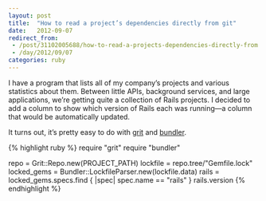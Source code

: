 ```yaml
---
layout: post
title:  "How to read a project’s dependencies directly from git"
date:   2012-09-07
redirect_from:
 - /post/31102005688/how-to-read-a-projects-dependencies-directly-from
 - /day/2012/09/07
categories: ruby
---
```


I have a program that lists all of my company’s projects and various statistics about them. Between little APIs, background services, and large applications, we’re getting quite a collection of Rails projects. I decided to add a column to show which version of Rails each was running—a column that would be automatically updated.

It turns out, it’s pretty easy to do with [grit](https://github.com/mojombo/grit) and [bundler](https://github.com/bundler/bundler).

{% highlight ruby %}
require "grit"
require "bundler"

repo = Grit::Repo.new(PROJECT_PATH)
lockfile = repo.tree/"Gemfile.lock"
locked_gems = Bundler::LockfileParser.new(lockfile.data)
rails = locked_gems.specs.find { |spec| spec.name == "rails" }
rails.version
{% endhighlight %}
